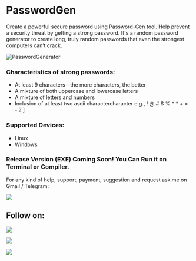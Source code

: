 # PasswordGen

Create a powerful secure password using Password-Gen tool. Help prevent a security threat by getting a strong password. It's a random password generator to create long, truly random passwords that even the strongest computers can’t crack.


![PasswordGenerator](https://user-images.githubusercontent.com/49250151/108319207-3d9ec280-71eb-11eb-8804-02c4bac8e510.PNG)


### Characteristics of strong passwords:
- At least 9 characters—the more characters, the better
- A mixture of both uppercase and lowercase letters
- A mixture of letters and numbers
- Inclusion of at least two ascii charactercharacter e.g., ! @ # $ % ^ * + = - ? ]

### Supported Devices:
- Linux
- Windows

### Release Version (EXE) Coming Soon! You Can Run it on Terminal or Compiler. 

For any kind of help, support, payment, suggestion and request ask me on Gmail / Telegram:

<a href="https://t.me/CyberClans"><img src="https://img.shields.io/badge/Telegram-Group%20Telegram%20Join-blue.svg?logo=telegram"></a>

## Follow on:
<p align="left">
<a href="https://github.com/palahsu"><img src="https://img.shields.io/badge/GitHub-Follow%20on%20GitHub-inactive.svg?logo=github"></a>
</p><p align="left">
<a href="https://www.facebook.com/aduri.knox01/"><img src="https://img.shields.io/badge/Facebook-Follow%20on%20Facebook-blue.svg?logo=facebook"></a>
</p><p align="left">
<a href="https://t.me/AD0000000"><img src="https://img.shields.io/badge/Telegram-Contact%20Telegram%20Profile-blue.svg?logo=telegram"></a>
</p><p align="left"> 
